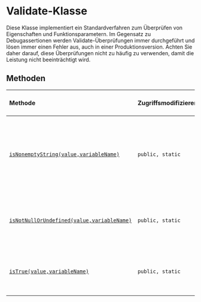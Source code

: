 # <a name="validate-class"></a>Validate-Klasse







Diese Klasse implementiert ein Standardverfahren zum Überprüfen von Eigenschaften und Funktionsparametern. Im Gegensatz zu Debugassertionen werden Validate-Überprüfungen immer durchgeführt und lösen immer einen Fehler aus, auch in einer Produktionsversion. Achten Sie daher darauf, diese Überprüfungen nicht zu häufig zu verwenden, damit die Leistung nicht beeinträchtigt wird.






## <a name="methods"></a>Methoden

| Methode       | Zugriffsmodifizierer | Gibt Folgendes zurück:  | Beschreibung|
|:-------------|:----|:-------|:-----------|
|[`isNonemptyString(value,variableName)`](isnonemptystring-validate.md)     | `public, static` | `void` | Löst eine Ausnahme aus, wenn die angegebene Zeichenfolge NULL, nicht definiert oder eine leere Zeichenfolge ist. |
|[`isNotNullOrUndefined(value,variableName)`](isnotnullorundefined-validate.md)     | `public, static` | `void` | Löst eine Ausnahme aus, wenn der angegebene Wert NULL oder nicht definiert ist. |
|[`isTrue(value,variableName)`](istrue-validate.md)     | `public, static` | `void` | Löst eine Ausnahme aus, wenn der angegebene Wert nicht „true“ ist. |





